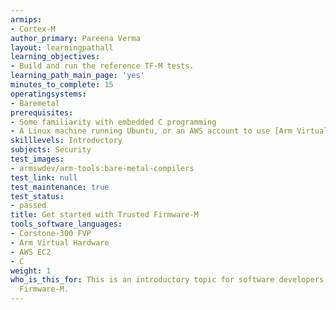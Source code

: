 ```yaml
---
armips:
- Cortex-M
author_primary: Pareena Verma
layout: learningpathall
learning_objectives:
- Build and run the reference TF-M tests.
learning_path_main_page: 'yes'
minutes_to_complete: 15
operatingsystems:
- Baremetal
prerequisites:
- Some familiarity with embedded C programming
- A Linux machine running Ubuntu, or an AWS account to use [Arm Virtual Hardware](https://www.arm.com/products/development-tools/simulation/virtual-hardware)
skilllevels: Introductory
subjects: Security
test_images:
- armswdev/arm-tools:bare-metal-compilers
test_link: null
test_maintenance: true
test_status:
- passed
title: Get started with Trusted Firmware-M
tools_software_languages:
- Corstone-300 FVP
- Arm Virtual Hardware
- AWS EC2
- C
weight: 1
who_is_this_for: This is an introductory topic for software developers new to Trusted
  Firmware-M.
---
```


